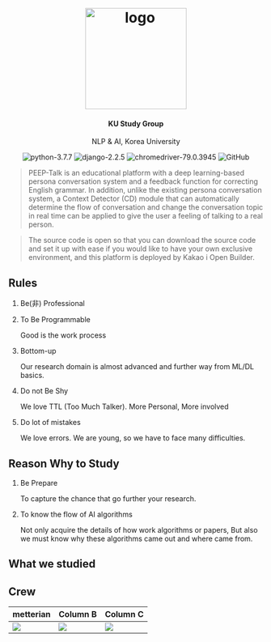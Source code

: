<h1 align="center">
  <br>
  <a href="https://pf.kakao.com/_FlDxgs"><img src="https://i.loli.net/2021/11/19/no4Yquwm7QtLZhD.png" alt="logo" width=200px></a>
</h1>

<h4 align="center">KU Study Group</h4>
<p align="center">NLP & AI, Korea University</p>

<p align="center">
    <img alt="python-3.7.7" src="https://img.shields.io/badge/NLP--blue"/>
    <img alt="django-2.2.5" src="https://img.shields.io/badge/Machine Learning--yellow"/>
    <img alt="chromedriver-79.0.3945" src="https://img.shields.io/badge/Math in AI--blueviolet"/>
    <img alt="GitHub" src="https://img.shields.io/github/license/metterian/redbttn-seoul-studio"/>
</p>


> PEEP-Talk is an educational platform with a deep learning-based persona conversation system and a feedback function for correcting English grammar. In addition, unlike the existing persona conversation system, a Context Detector (CD) module that can automatically determine the flow of conversation and change the conversation topic in real time can be applied to give the user a feeling of talking to a real person.

> The source code is open so that you can download the source code and set it up with ease if you would like to have your own exclusive environment, and this platform is deployed by Kakao i Open Builder.



## Rules

1. Be(非) Professional

2. To Be Programmable

   Good is the work process

3. Bottom-up

   Our research domain is almost advanced and further way from ML/DL basics.

4. Do not Be Shy

   We love TTL (Too Much Talker). More Personal, More involved

5. Do lot of mistakes

   We love errors. We are young, so we have to face many difficulties.



## Reason Why to Study

1. Be Prepare

   To capture the chance that go further your research.

2. To know the flow of AI algorithms

   Not only acquire the details of  how work algorithms or papers, But also we must know why these algorithms came out and where came from.


## What we studied



## Crew

metterian | Column B | Column C
---------|----------|---------
 ![](https://avatars.githubusercontent.com/u/15345023?v=4) | ![](https://avatars.githubusercontent.com/u/15345023?v=4) | ![](https://avatars.githubusercontent.com/u/15345023?v=4)
